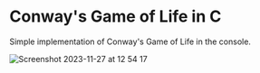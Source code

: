 # Conway's Game of Life in C

Simple implementation of Conway's Game of Life in the console.

![Screenshot 2023-11-27 at 12 54 17](https://github.com/pr0g/conway-gol-c/assets/1136625/3a045806-24d0-4bd8-b3d9-b0da5d17e806)
